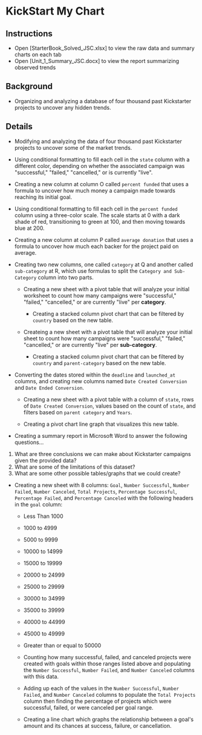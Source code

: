 # KickStart My Chart

## Instructions

* Open [StarterBook_Solved_JSC.xlsx] to view the raw data and summary charts on each tab
* Open [Unit_1_Summary_JSC.docx] to view the report summarizing observed trends

## Background

* Organizing and analyzing a database of four thousand past Kickstarter projects to uncover any hidden trends.

## Details

* Modifying and analyzing the data of four thousand past Kickstarter projects to uncover some of the market trends.

* Using conditional formatting to fill each cell in the `state` column with a different color, depending on whether the associated campaign was "successful," "failed," "cancelled," or is currently "live".

* Creating a new column at column O called `percent funded` that uses a formula to uncover how much money a campaign made towards reaching its initial goal.

 * Using conditional formatting to fill each cell in the `percent funded` column using a three-color scale. The scale starts at 0 with a dark shade of red, transitioning to green at 100, and then moving towards blue at 200.

* Creating a new column at column P called `average donation` that uses a formula to uncover how much each backer for the project paid on average.

* Creating two new columns, one called `category` at Q and another called `sub-category` at R, which use formulas to split the `Category and Sub-Category` column into two parts.

  * Creating a new sheet with a pivot table that will analyze your initial worksheet to count how many campaigns were "successful," "failed," "cancelled," or are currently "live" per **category**.

    * Creating a stacked column pivot chart that can be filtered by `country` based on the new table.

  * Createing a new sheet with a pivot table that will analyze your initial sheet to count how many campaigns were "successful," "failed," "cancelled," or are currently "live" per **sub-category**.

    * Creating a stacked column pivot chart that can be filtered by `country` and `parent-category` based on the new table.

* Converting the dates stored within the `deadline` and `launched_at` columns, and creating new columns named `Date Created Conversion` and `Date Ended Conversion`.

  * Creating a new sheet with a pivot table with a column of `state`, rows of `Date Created Conversion`, values based on the count of `state`, and filters based on `parent category` and `Years`.

  * Creating a pivot chart line graph that visualizes this new table.

* Creating a summary report in Microsoft Word to answer the following questions...

1. What are three conclusions we can make about Kickstarter campaigns given the provided data?
2. What are some of the limitations of this dataset?
3. What are some other possible tables/graphs that we could create?

* Creating a new sheet with 8 columns: `Goal`, `Number Successful`, `Number Failed`, `Number Canceled`, `Total Projects`, `Percentage Successful`, `Percentage Failed`, and `Percentage Canceled` with the following headers in the `goal` column:

    * Less Than 1000
    * 1000 to 4999
    * 5000 to 9999
    * 10000 to 14999
    * 15000 to 19999
    * 20000 to 24999
    * 25000 to 29999
    * 30000 to 34999
    * 35000 to 39999
    * 40000 to 44999
    * 45000 to 49999
    * Greater than or equal to 50000

  * Counting how many successful, failed, and canceled projects were created with goals within those ranges listed above and populating the `Number Successful`, `Number Failed`, and `Number Canceled` columns with this data.

  * Adding up each of the values in the `Number Successful`, `Number Failed`, and `Number Canceled` columns to populate the `Total Projects` column then finding the percentage of projects which were successful, failed, or were canceled per goal range.

  * Creating a line chart which graphs the relationship between a goal's amount and its chances at success, failure, or cancellation.
